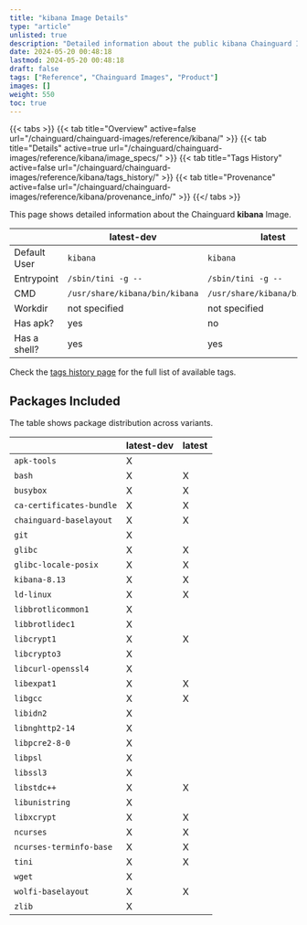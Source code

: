 ```yaml
---
title: "kibana Image Details"
type: "article"
unlisted: true
description: "Detailed information about the public kibana Chainguard Image."
date: 2024-05-20 00:48:18
lastmod: 2024-05-20 00:48:18
draft: false
tags: ["Reference", "Chainguard Images", "Product"]
images: []
weight: 550
toc: true
---
```


{{< tabs >}}
{{< tab title="Overview" active=false url="/chainguard/chainguard-images/reference/kibana/" >}}
{{< tab title="Details" active=true url="/chainguard/chainguard-images/reference/kibana/image_specs/" >}}
{{< tab title="Tags History" active=false url="/chainguard/chainguard-images/reference/kibana/tags_history/" >}}
{{< tab title="Provenance" active=false url="/chainguard/chainguard-images/reference/kibana/provenance_info/" >}}
{{</ tabs >}}

This page shows detailed information about the Chainguard **kibana** Image.

|              | latest-dev                     | latest                         |
|--------------|--------------------------------|--------------------------------|
| Default User | `kibana`                       | `kibana`                       |
| Entrypoint   | `/sbin/tini -g --`             | `/sbin/tini -g --`             |
| CMD          | `/usr/share/kibana/bin/kibana` | `/usr/share/kibana/bin/kibana` |
| Workdir      | not specified                  | not specified                  |
| Has apk?     | yes                            | no                             |
| Has a shell? | yes                            | yes                            |

Check the [tags history page](/chainguard/chainguard-images/reference/kibana/tags_history/) for the full list of available tags.

## Packages Included
The table shows package distribution across variants.

|                          | latest-dev | latest |
|--------------------------|------------|--------|
| `apk-tools`              | X          |        |
| `bash`                   | X          | X      |
| `busybox`                | X          | X      |
| `ca-certificates-bundle` | X          | X      |
| `chainguard-baselayout`  | X          | X      |
| `git`                    | X          |        |
| `glibc`                  | X          | X      |
| `glibc-locale-posix`     | X          | X      |
| `kibana-8.13`            | X          | X      |
| `ld-linux`               | X          | X      |
| `libbrotlicommon1`       | X          |        |
| `libbrotlidec1`          | X          |        |
| `libcrypt1`              | X          | X      |
| `libcrypto3`             | X          |        |
| `libcurl-openssl4`       | X          |        |
| `libexpat1`              | X          | X      |
| `libgcc`                 | X          | X      |
| `libidn2`                | X          |        |
| `libnghttp2-14`          | X          |        |
| `libpcre2-8-0`           | X          |        |
| `libpsl`                 | X          |        |
| `libssl3`                | X          |        |
| `libstdc++`              | X          | X      |
| `libunistring`           | X          |        |
| `libxcrypt`              | X          | X      |
| `ncurses`                | X          | X      |
| `ncurses-terminfo-base`  | X          | X      |
| `tini`                   | X          | X      |
| `wget`                   | X          |        |
| `wolfi-baselayout`       | X          | X      |
| `zlib`                   | X          |        |


